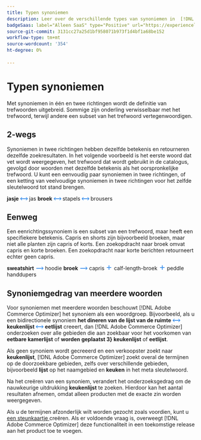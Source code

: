 ```yaml
---
title: Typen synoniemen
description: Leer over de verschillende types van synoniemen in  [!DNL Adobe Commerce Optimizer].
badgeSaas: label="Alleen SaaS" type="Positive" url="https://experienceleague.adobe.com/en/docs/commerce/user-guides/product-solutions" tooltip="Alleen van toepassing op Adobe Commerce as a Cloud Service- en Adobe Commerce Optimizer-projecten (door Adobe beheerde SaaS-infrastructuur)."
source-git-commit: 3131cc27a25d1bf958071b973f1d4bf1a68be152
workflow-type: tm+mt
source-wordcount: '354'
ht-degree: 0%

---
```


# Typen synoniemen

Met synoniemen in één en twee richtingen wordt de definitie van trefwoorden uitgebreid. Sommige zijn onderling verwisselbaar met het trefwoord, terwijl andere een subset van het trefwoord vertegenwoordigen.

## 2-wegs

Synoniemen in twee richtingen hebben dezelfde betekenis en retourneren dezelfde zoekresultaten. In het volgende voorbeeld is het eerste woord dat vet wordt weergegeven, het trefwoord dat wordt gebruikt in de catalogus, gevolgd door woorden met dezelfde betekenis als het oorspronkelijke trefwoord. U kunt een eenvoudig paar synoniemen in twee richtingen, of een ketting van veelvoudige synoniemen in twee richtingen voor het zelfde sleutelwoord tot stand brengen.

**jasje** ![ bidirectionele selecteur ](../../assets/btn-two-way.png) jas
**broek** ![ 2-wegenkiezer ](../../assets/btn-two-way.png) stapels ![ 2-wegenkiezer ](../../assets/btn-two-way.png) brousers

## Eenweg

Een eenrichtingssynoniem is een subset van een trefwoord, maar heeft een specifiekere betekenis. Capris en shorts zijn bijvoorbeeld broeken, maar niet alle planten zijn capris of korts. Een zoekopdracht naar broek omvat capris en korte broeken. Een zoekopdracht naar korte berichten retourneert echter geen capris.

**sweatshirt** ![ Één-weg selecteur ](../../assets/btn-one-way.png) hoodie
**broek** ![ Eenwegs selecteur ](../../assets/btn-one-way.png) capris ![ Veelvoudige unidirectionele selecteur ](../../assets/btn-multiple-one-way.png) calf-length-broek ![ Veelvoudige unidirectionele selecteur ](../../assets/btn-multiple-one-way.png) peddle handdupers

## Synoniemgedrag van meerdere woorden

Voor synoniemen met meerdere woorden beschouwt [!DNL Adobe Commerce Optimizer] het synoniem als een woordgroep. Bijvoorbeeld, als u een bidirectionele synoniem **het dineren van de lijst van de ruimte** ![ 2-wegenkiezer ](../../assets/btn-two-way.png) **keukenlijst** ![ 2-wegenkiezer ](../../assets/btn-two-way.png) **eetlijst** creeert, dan [!DNL Adobe Commerce Optimizer] onderzoeken over alle gebieden die aan zoekbaar voor het voorkomen van **eetbare kamerlijst** of **worden geplaatst 3} keukenlijst** of **eetlijst**.

Als geen synoniem wordt gecreeerd en een verkoopster zoekt naar **keukenlijst**, [!DNL Adobe Commerce Optimizer] zoekt overal de termijnen op de doorzoekbare gebieden, zelfs over verschillende gebieden, bijvoorbeeld **lijst** op het naamgebied en **keuken** in het meta sleutelwoord.

Na het creëren van een synoniem, verandert het onderzoeksgedrag om de nauwkeurige uitdrukking **keukenlijst** te zoeken. Hierdoor kan het aantal resultaten afnemen, omdat alleen producten met de exacte zin worden weergegeven.

Als u de termijnen afzonderlijk wilt worden gezocht zoals voordien, kunt u [ een steunkaartje ](https://experienceleague.adobe.com/en/docs/commerce-knowledge-base/kb/help-center-guide/magento-help-center-user-guide) creëren. Als er voldoende vraag is, overweegt [!DNL Adobe Commerce Optimizer] deze functionaliteit in een toekomstige release aan het product toe te voegen.
